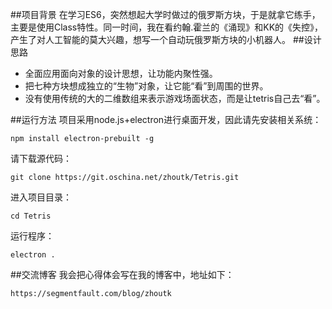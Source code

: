 ##项目背景
在学习ES6，突然想起大学时做过的俄罗斯方块，于是就拿它练手，主要是使用Class特性。同一时间，我在看约翰.霍兰的《涌现》和KK的《失控》，产生了对人工智能的莫大兴趣，想写一个自动玩俄罗斯方块的小机器人。
##设计思路
- 全面应用面向对象的设计思想，让功能内聚性强。
- 把七种方块想成独立的“生物”对象，让它能“看”到周围的世界。
- 没有使用传统的大的二维数组来表示游戏场面状态，而是让tetris自己去“看”。

##运行方法
项目采用node.js+electron进行桌面开发，因此请先安装相关系统：
```
npm install electron-prebuilt -g
```
请下载源代码：
```
git clone https://git.oschina.net/zhoutk/Tetris.git
```
进入项目目录：
```
cd Tetris
```
运行程序：
```
electron .
```
##交流博客
我会把心得体会写在我的博客中，地址如下：
```
https://segmentfault.com/blog/zhoutk
```